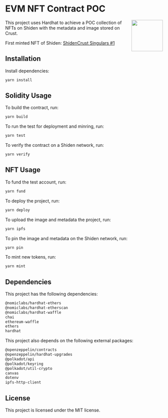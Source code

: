 # EVM NFT Contract POC  

<img align="right" width="100" height="100" src="https://user-images.githubusercontent.com/2903505/231206677-c6ceea47-85d1-46c1-8740-5ab8e5ff5799.png">

This project uses Hardhat to achieve a POC collection of NFTs on Shiden with the metadata and image stored on Crust.

First minted NFT of Shiden: [ShidenCrust Singulars #1](https://tofunft.com/nft/shiden/0x6d4965CB654B039EfF3cC86400932338790C2126/1)

## Installation

Install dependencies:

```sh
yarn install
```

## Solidity Usage

To build the contract, run:

```sh
yarn build
```

To run the test for deployment and minring, run:

```sh
yarn test
```

To verify the contract on a Shiden network, run:

```sh
yarn verify
```

## NFT Usage

To fund the test account, run:

```sh
yarn fund
```

To deploy the project, run:

```sh
yarn deploy
```

To upload the image and metadata the project, run:

```sh
yarn ipfs
```


To pin the image and metadata on the Shiden network, run:

```sh
yarn pin
```

To mint new tokens, run:

```sh
yarn mint
```

## Dependencies

This project has the following dependencies:

```sh
@nomiclabs/hardhat-ethers
@nomiclabs/hardhat-etherscan
@nomiclabs/hardhat-waffle
chai
ethereum-waffle
ethers
hardhat
```

This project also depends on the following external packages:

```sh
@openzeppelin/contracts
@openzeppelin/hardhat-upgrades
@polkadot/api
@polkadot/keyring
@polkadot/util-crypto
canvas
dotenv
ipfs-http-client
```


## License

This project is licensed under the MIT license.
